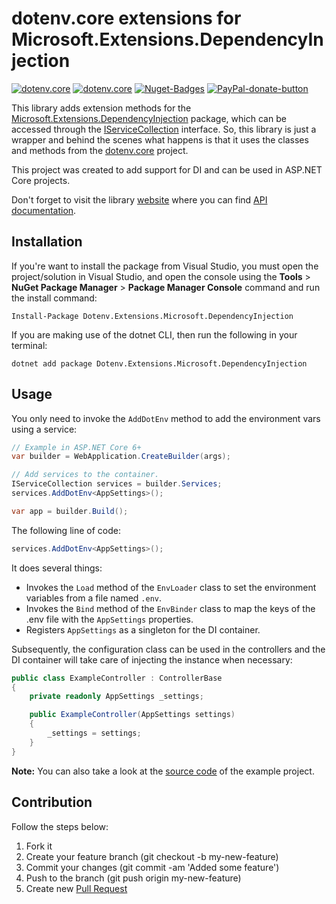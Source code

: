 # dotenv.core extensions for Microsoft.Extensions.DependencyInjection

[![dotenv.core](https://img.shields.io/badge/.NET%20Standard-2.0-red)](https://github.com/mrdave1999/Dotenv.Extensions.Microsoft.DependencyInjection)
[![dotenv.core](https://img.shields.io/badge/License-MIT-green)](https://raw.githubusercontent.com/MrDave1999/Dotenv.Extensions.Microsoft.DependencyInjection/master/LICENSE)
[![Nuget-Badges](https://buildstats.info/nuget/Dotenv.Extensions.Microsoft.DependencyInjection)](https://www.nuget.org/packages/Dotenv.Extensions.Microsoft.DependencyInjection/)
[![PayPal-donate-button](https://img.shields.io/badge/paypal-donate-orange)](https://www.paypal.com/paypalme/DavidRomanAmariles)


This library adds extension methods for the [Microsoft.Extensions.DependencyInjection](https://www.nuget.org/packages/Microsoft.Extensions.DependencyInjection) package, which can be accessed through the [IServiceCollection](https://learn.microsoft.com/en-us/dotnet/api/microsoft.extensions.dependencyinjection.iservicecollection) interface. So, this library is just a wrapper and behind the scenes what happens is that it uses the classes and methods from the [dotenv.core](https://github.com/MrDave1999/dotenv.core) project.

This project was created to add support for DI and can be used in ASP.NET Core projects.

Don't forget to visit the library [website](https://mrdave1999.github.io/Dotenv.Extensions.Microsoft.DependencyInjection) where you can find [API documentation](https://mrdave1999.github.io/Dotenv.Extensions.Microsoft.DependencyInjection/api/Microsoft.Extensions.DependencyInjection.html).

## Installation

If you're want to install the package from Visual Studio, you must open the project/solution in Visual Studio, and open the console using the **Tools** > **NuGet Package Manager** > **Package Manager Console** command and run the install command:
```
Install-Package Dotenv.Extensions.Microsoft.DependencyInjection
```
If you are making use of the dotnet CLI, then run the following in your terminal:
```
dotnet add package Dotenv.Extensions.Microsoft.DependencyInjection
```

## Usage

You only need to invoke the `AddDotEnv` method to add the environment vars using a service:
```cs
// Example in ASP.NET Core 6+
var builder = WebApplication.CreateBuilder(args);

// Add services to the container.
IServiceCollection services = builder.Services;
services.AddDotEnv<AppSettings>();

var app = builder.Build();
```
The following line of code:
```cs
services.AddDotEnv<AppSettings>();
```
It does several things:
- Invokes the `Load` method of the `EnvLoader` class to set the environment variables from a file named `.env`.
- Invokes the `Bind` method of the `EnvBinder` class to map the keys of the .env file with the `AppSettings` properties.
- Registers `AppSettings` as a singleton for the DI container.

Subsequently, the configuration class can be used in the controllers and the DI container will take care of injecting the instance when necessary:
```cs
public class ExampleController : ControllerBase
{
    private readonly AppSettings _settings;

    public ExampleController(AppSettings settings)
    {
        _settings = settings;
    }
}
```
**Note:** You can also take a look at the [source code](https://github.com/MrDave1999/Dotenv.Extensions.Microsoft.DependencyInjection/tree/master/example) of the example project.

## Contribution

Follow the steps below:

1. Fork it
2. Create your feature branch (git checkout -b my-new-feature)
3. Commit your changes (git commit -am 'Added some feature')
4. Push to the branch (git push origin my-new-feature)
5. Create new [Pull Request](https://github.com/MrDave1999/Dotenv.Extensions.Microsoft.DependencyInjection/pulls)